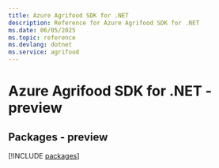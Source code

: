 ```yaml
---
title: Azure Agrifood SDK for .NET
description: Reference for Azure Agrifood SDK for .NET
ms.date: 06/05/2025
ms.topic: reference
ms.devlang: dotnet
ms.service: agrifood
---
```

# Azure Agrifood SDK for .NET - preview
## Packages - preview
[!INCLUDE [packages](agrifood-index.md)]